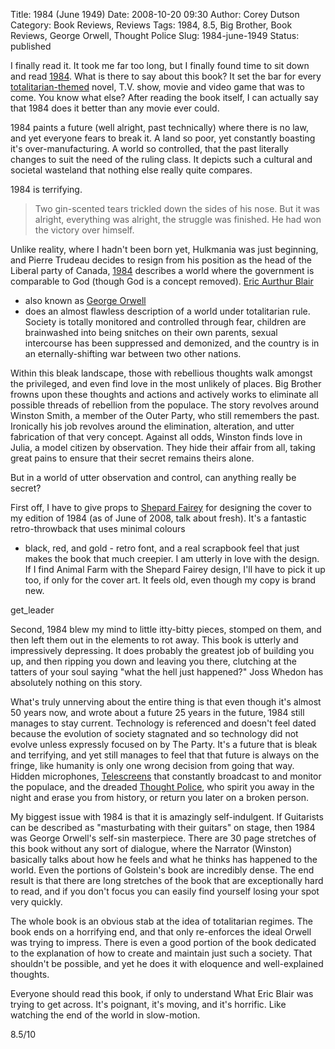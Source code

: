Title: 1984 (June 1949)
Date: 2008-10-20 09:30
Author: Corey Dutson
Category: Book Reviews, Reviews
Tags: 1984, 8.5, Big Brother, Book Reviews, George Orwell, Thought Police
Slug: 1984-june-1949
Status: published

I finally read it. It took me far too long, but I finally found time to
sit down and read
[1984](http://www.amazon.ca/Signet-Classics-1984-George-Orwell/dp/0451524934/ref=pd_bbs_sr_1?ie=UTF8&s=books&qid=1224465918&sr=8-1 "Amazon.ca: 1984").
What is there to say about this book? It set the bar for every
[totalitarian-themed](http://en.wikipedia.org/wiki/Totalitarianism "Wikipedia: Totalitarianism")
novel, T.V. show, movie and video game that was to come. You know what
else? After reading the book itself, I can actually say that 1984 does
it better than any movie ever could.

1984 paints a future (well alright, past technically) where there is no
law, and yet everyone fears to break it. A land so poor, yet constantly
boasting it's over-manufacturing. A world so controlled, that the past
literally changes to suit the need of the ruling class. It depicts such
a cultural and societal wasteland that nothing else really quite
compares.

1984 is terrifying.

<!-- PELICAN_END_SUMMARY -->

> Two gin-scented tears trickled down the sides of his nose. But it was
> alright, everything was alright, the struggle was finished. He had won
> the victory over himself.

Unlike reality, where I hadn't been born yet, Hulkmania was just
beginning, and Pierre Trudeau decides to resign from his position as the
head of the Liberal party of Canada,
[1984](http://en.wikipedia.org/wiki/Nineteen_Eighty-Four "Wikipedia: 1984")
describes a world where the government is comparable to God (though God
is a concept removed). [Eric Aurthur
Blair](http://en.wikipedia.org/wiki/George_Orwell "Wikipedia Eric Aurthur Blair")
- also known as [George
Orwell](http://en.wikipedia.org/wiki/George_Orwell "Wikipedia: George Orwell")
- does an almost flawless description of a world under totalitarian
rule. Society is totally monitored and controlled through fear, children
are brainwashed into being snitches on their own parents, sexual
intercourse has been suppressed and demonized, and the country is in an
eternally-shifting war between two other nations.

Within this bleak landscape, those with rebellious thoughts walk amongst
the privileged, and even find love in the most unlikely of places. Big
Brother frowns upon these thoughts and actions and actively works to
eliminate all possible threads of rebellion from the populace. The story
revolves around Winston Smith, a member of the Outer Party, who still
remembers the past. Ironically his job revolves around the elimination,
alteration, and utter fabrication of that very concept. Against all
odds, Winston finds love in Julia, a model citizen by observation. They
hide their affair from all, taking great pains to ensure that their
secret remains theirs alone.

But in a world of utter observation and control, can anything really be
secret?

First off, I have to give props to [Shepard
Fairey](http://obeygiant.com/ "Obey Giant: Shepard Fairey") for
designing the cover to my edition of 1984 (as of June of 2008, talk
about fresh). It's a fantastic retro-throwback that uses minimal colours
- black, red, and gold - retro font, and a real scrapbook feel that just
makes the book that much creepier. I am utterly in love with the design.
If I find Animal Farm with the Shepard Fairey design, I'll have to pick
it up too, if only for the cover art. It feels old, even though my copy
is brand new.

get\_leader

Second, 1984 blew my mind to little itty-bitty pieces, stomped on them,
and then left them out in the elements to rot away. This book is utterly
and impressively depressing. It does probably the greatest job of
building you up, and then ripping you down and leaving you there,
clutching at the tatters of your soul saying "what the hell just
happened?" Joss Whedon has absolutely nothing on this story.

What's truly unnerving about the entire thing is that even though it's
almost 50 years now, and wrote about a future 25 years in the future,
1984 still manages to stay current. Technology is referenced and doesn't
feel dated because the evolution of society stagnated and so technology
did not evolve unless expressly focused on by The Party. It's a future
that is bleak and terrifying, and yet still manages to feel that that
future is always on the fringe, like humanity is only one wrong decision
from going that way. Hidden microphones,
[Telescreens](http://en.wikipedia.org/wiki/Telescreen "Wikipedia: Telescreen")
that constantly broadcast to and monitor the populace, and the dreaded
[Thought
Police](http://en.wikipedia.org/wiki/Thought_Police "Wikipedia: Thought Police"),
who spirit you away in the night and erase you from history, or return
you later on a broken person.

My biggest issue with 1984 is that it is amazingly self-indulgent. If
Guitarists can be described as "masturbating with their guitars" on
stage, then 1984 was George Orwell's self-sin masterpiece. There are 30
page stretches of this book without any sort of dialogue, where the
Narrator (Winston) basically talks about how he feels and what he thinks
has happened to the world. Even the portions of Golstein's book are
incredibly dense. The end result is that there are long stretches of the
book that are exceptionally hard to read, and if you don't focus you can
easily find yourself losing your spot very quickly.

The whole book is an obvious stab at the idea of totalitarian regimes.
The book ends on a horrifying end, and that only re-enforces the ideal
Orwell was trying to impress. There is even a good portion of the book
dedicated to the explanation of how to create and maintain just such a
society. That shouldn't be possible, and yet he does it with eloquence
and well-explained thoughts.

Everyone should read this book, if only to understand What Eric Blair
was trying to get across. It's poignant, it's moving, and it's horrific.
Like watching the end of the world in slow-motion.

8.5/10
